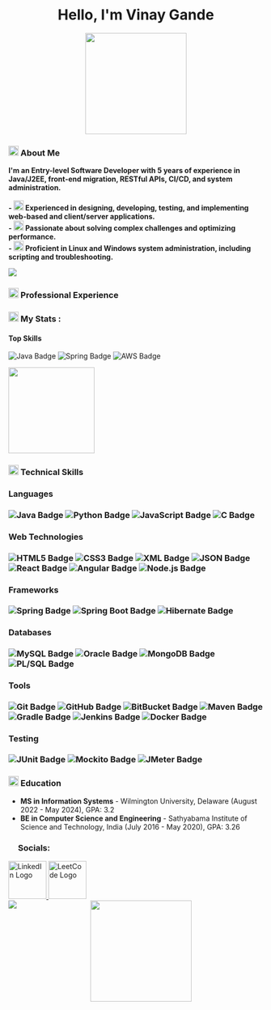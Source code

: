 <!-- Intro Section -->
<h1 align="center"><b>Hello, I'm Vinay Gande</b></h1>
<div align="center">
  <img src="https://user-images.githubusercontent.com/74038190/235223599-0eadbd7c-c916-4f24-af9d-9242730e6172.gif" height="200px">
</div>

<h3 align="left"><img src="https://user-images.githubusercontent.com/74038190/235223604-c9f38e6d-e9df-4608-abeb-ae7fbdf46bfd.gif" height="20px"> About Me</h3>
<p align="left"><b>
    I'm an Entry-level Software Developer with 5 years of experience in Java/J2EE, front-end migration, RESTful APIs, CI/CD, and system administration.<br><br>
    - <img src="https://user-images.githubusercontent.com/74038190/236119650-f49991cf-21c3-46ef-a947-760ab27a10d0.gif" height="20px"> Experienced in designing, developing, testing, and implementing web-based and client/server applications.<br>
    - <img src="https://user-images.githubusercontent.com/74038190/216122041-518ac897-8d92-4c6b-9b3f-ca01dcaf38ee.png" height="20px"> Passionate about solving complex challenges and optimizing performance.<br>
    - <img src="https://user-images.githubusercontent.com/74038190/235223599-0eadbd7c-c916-4f24-af9d-9242730e6172.gif" height="20px"> Proficient in Linux and Windows system administration, including scripting and troubleshooting.
</b></p>

<!-- Animated Divider -->
<img src="https://user-images.githubusercontent.com/74038190/212284158-e840e285-664b-44d7-b79b-e264b5e54825.gif">

<!-- Experience Section -->
<h3 align="left"><img src="https://user-images.githubusercontent.com/74038190/226127913-88de86d3-8437-45b9-a3b6-e746b47f655a.gif" height="20"> Professional Experience</h3>
<ul align="left">
  
</ul>

<!-- Animated Stats Section -->
<h3 align="left"><img src="https://user-images.githubusercontent.com/74038190/226127913-88de86d3-8437-45b9-a3b6-e746b47f655a.gif" height="20"> My Stats :</h3>
<div align="left">
  <div>
    <h4>Top Skills</h4>
<p>
  <img src="https://img.shields.io/badge/Java-ED8B00?style=for-the-badge&logo=java&logoColor=white" alt="Java Badge" />
  <img src="https://img.shields.io/badge/Spring-6DB33F?style=for-the-badge&logo=spring&logoColor=white" alt="Spring Badge" />
  <img src="https://img.shields.io/badge/AWS-232F3E?style=for-the-badge&logo=amazonaws&logoColor=white" alt="AWS Badge" />
</p>

  </div>
  <div>
    <img src="https://github-readme-stats.vercel.app/api?username=vinaysai1998&theme=shadow_green&show_icons=true&rank_icon=github" height="170vh"/>
  </div>
</div>

<!-- Skills Section -->
<h3 align="left"><img src="https://user-images.githubusercontent.com/74038190/212284087-bbe7e430-757e-4901-90bf-4cd2ce3e1852.gif" height="20"> Technical Skills</h3>
<div align="left">
   <!-- Skills Section -->
<h3 align="left">
 
<div align="left">
  <!-- Languages -->
  <h4>Languages</h4>
  <p>
    <img src="https://img.shields.io/badge/Java-ED8B00?style=for-the-badge&logo=java&logoColor=white" alt="Java Badge" />
    <img src="https://img.shields.io/badge/Python-3776AB?style=for-the-badge&logo=python&logoColor=white" alt="Python Badge" />
    <img src="https://img.shields.io/badge/JavaScript-F7DF1E?style=for-the-badge&logo=javascript&logoColor=black" alt="JavaScript Badge" />
    <img src="https://img.shields.io/badge/C-00599C?style=for-the-badge&logo=c&logoColor=white" alt="C Badge" />
  </p>

  <!-- Web Technologies -->
  <h4>Web Technologies</h4>
  <p>
    <img src="https://img.shields.io/badge/HTML5-E34F26?style=for-the-badge&logo=html5&logoColor=white" alt="HTML5 Badge" />
    <img src="https://img.shields.io/badge/CSS3-1572B6?style=for-the-badge&logo=css3&logoColor=white" alt="CSS3 Badge" />
    <img src="https://img.shields.io/badge/XML-8A2BE2?style=for-the-badge&logo=xml&logoColor=white" alt="XML Badge" />
    <img src="https://img.shields.io/badge/JSON-000000?style=for-the-badge&logo=json&logoColor=white" alt="JSON Badge" />
    <img src="https://img.shields.io/badge/React-61DAFB?style=for-the-badge&logo=react&logoColor=black" alt="React Badge" />
    <img src="https://img.shields.io/badge/Angular-DD0031?style=for-the-badge&logo=angular&logoColor=white" alt="Angular Badge" />
    <img src="https://img.shields.io/badge/Node.js-339933?style=for-the-badge&logo=nodedotjs&logoColor=white" alt="Node.js Badge" />
  </p>

  <!-- Frameworks -->
  <h4>Frameworks</h4>
  <p>
    <img src="https://img.shields.io/badge/Spring-6DB33F?style=for-the-badge&logo=spring&logoColor=white" alt="Spring Badge" />
    <img src="https://img.shields.io/badge/Spring%20Boot-6DB33F?style=for-the-badge&logo=springboot&logoColor=white" alt="Spring Boot Badge" />
    <img src="https://img.shields.io/badge/Hibernate-59666C?style=for-the-badge&logo=hibernate&logoColor=white" alt="Hibernate Badge" />
  </p>

  <!-- Databases -->
  <h4>Databases</h4>
  <p>
    <img src="https://img.shields.io/badge/MySQL-4479A1?style=for-the-badge&logo=mysql&logoColor=white" alt="MySQL Badge" />
    <img src="https://img.shields.io/badge/Oracle-F80000?style=for-the-badge&logo=oracle&logoColor=white" alt="Oracle Badge" />
    <img src="https://img.shields.io/badge/MongoDB-47A248?style=for-the-badge&logo=mongodb&logoColor=white" alt="MongoDB Badge" />
    <img src="https://img.shields.io/badge/PLSQL-FF4500?style=for-the-badge&logo=oracle&logoColor=white" alt="PL/SQL Badge" />
  </p>

  <!-- Tools -->
  <h4>Tools</h4>
  <p>
    <img src="https://img.shields.io/badge/Git-F05032?style=for-the-badge&logo=git&logoColor=white" alt="Git Badge" />
    <img src="https://img.shields.io/badge/GitHub-181717?style=for-the-badge&logo=github&logoColor=white" alt="GitHub Badge" />
    <img src="https://img.shields.io/badge/BitBucket-0052CC?style=for-the-badge&logo=bitbucket&logoColor=white" alt="BitBucket Badge" />
    <img src="https://img.shields.io/badge/Maven-C71A36?style=for-the-badge&logo=apachemaven&logoColor=white" alt="Maven Badge" />
    <img src="https://img.shields.io/badge/Gradle-02303A?style=for-the-badge&logo=gradle&logoColor=white" alt="Gradle Badge" />
    <img src="https://img.shields.io/badge/Jenkins-D24939?style=for-the-badge&logo=jenkins&logoColor=white" alt="Jenkins Badge" />
    <img src="https://img.shields.io/badge/Docker-2496ED?style=for-the-badge&logo=docker&logoColor=white" alt="Docker Badge" />
  </p>

  <!-- Testing -->
  <h4>Testing</h4>
  <p>
    <img src="https://img.shields.io/badge/JUnit-25A162?style=for-the-badge&logo=junit5&logoColor=white" alt="JUnit Badge" />
    <img src="https://img.shields.io/badge/Mockito-00A878?style=for-the-badge&logo=mockito&logoColor=white" alt="Mockito Badge" />
    <img src="https://img.shields.io/badge/JMeter-D22128?style=for-the-badge&logo=apachejmeter&logoColor=white" alt="JMeter Badge" />
  </p>
</div>

</div>

<!-- Education Section -->
<h3 align="left"><img src="https://user-images.githubusercontent.com/74038190/235294012-0a55e343-37ad-4b0f-924f-c8431d9d2483.gif" height="20"> Education</h3>
<ul align="left">
    <li><b>MS in Information Systems</b> - Wilmington University, Delaware (August 2022 - May 2024), GPA: 3.2</li>
    <li><b>BE in Computer Science and Engineering</b> - Sathyabama Institute of Science and Technology, India (July 2016 - May 2020), GPA: 3.26</li>
</ul>

<!-- Socials Section -->
<!-- Socials Section -->
<h3 align="left">
    <img src="https://user-images.githubusercontent.com/74038190/215283043-76c34df4-b495-46c3-b174-7aca38032b91.gif" height="15"> Socials:
</h3>
<div align="left">
    <a href="https://www.linkedin.com/in/gandevinay-sai-a019a8158/" target="_blank">
        <img src="https://raw.githubusercontent.com/maurodesouza/profile-readme-generator/master/src/assets/icons/social/linkedin/default.svg" width="75" height="75" alt="LinkedIn Logo" />
    </a>
    <a href="https://leetcode.com/u/vinay1998/" target="_blank">
        <img src="https://upload.wikimedia.org/wikipedia/commons/1/19/LeetCode_logo_black.png" width="75" height="75" alt="LeetCode Logo" />
    </a>
</div>


<!-- View Counter -->
<img align="left" src="https://komarev.com/ghpvc/?username=vinaysai1998&style=for-the-badge&color=brightgreen">
<div align="center">
<img src="https://user-images.githubusercontent.com/74038190/235224431-e8c8c12e-6826-47f1-89fb-2ddad83b3abf.gif" width="200" height="200">
